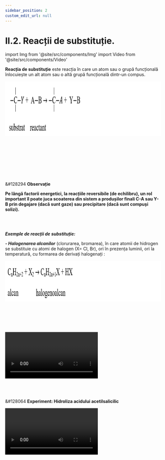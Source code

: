 ```yaml
---
sidebar_position: 2
custom_edit_url: null
---
```


# II.2. Reacții de substituție.


import Img from '@site/src/components/Img'
import Video from '@site/src/components/Video'


<div class="alert alert--primary" role="alert">

**Reacția de substituție** este reacția în care un atom sau o grupă funcțională înlocuiește un alt atom sau o altă grupă funcțională dintr-un compus.


<Img className="img-responsive4" src="chimie/clasa11/capitolul2/II-2-reactii-de-substitutie-poza1-schema-generala-a-reactiei-de-substitutie.png" width="1000" height="176" lazy={false} />

<br></br>
<br></br>




</div>



<br></br>

<div class="alert alert--secondary" role="alert">

&#128294 **Observație**

**Pe lângă factorii energetici, la reacțiile reversibile (de echilibru), un rol important îl poate juca scoaterea din sistem a produșilor finali C-A sau Y-B prin degajare (dacă sunt gaze) sau precipitare (dacă sunt compuși solizi).** 



</div>




<br></br>


<div class="alert alert--primary" role="alert">


***Exemple de reacții de substituție:***

***- Halogenarea alcanilor*** (clorurarea, bromarea), în care atomii de hidrogen se substituie cu atomi de halogen (X= Cl, Br), ori în prezența luminii, ori la temperatură, cu formarea de derivați halogenați :



<Img className="img-responsive4" src="chimie/clasa11/capitolul2/II-2-reactii-de-substitutie-poza2-schema-generala-a-reactiei-de-halogenare-a-alcanilor.png" width="1000" height="131" lazy={false} />

<br></br>
<br></br>


<Video src="https://www.youtube.com/embed/xjclJsWImX0" lazy={false} />



<br></br>
<br></br>

<br></br>


***- Reacția acidului acetic cu carbonații, oxizii sau hidroxizii metalici :***

Reacția acidului acetic cu carbonatul de sodiu are loc cu formarea de acetat de sodiu și acid carbonic. Acidul carbonic este instabil și se descompune în apă și dioxid de carbon.

**2CH<sub>3</sub>COOH + Na<sub>2</sub>CO<sub>3</sub> → 2CH<sub>3</sub>COONa + H<sub>2</sub>O + CO<sub>2</sub> ↑**


<Video src="https://www.youtube.com/embed/rZpxz_0Yppo" lazy={false} />

<br></br>
<br></br>

<br></br>


***- Reacția de esterificare (reacția acizilor carboxilici cu alcooli):***


<Img className="img-responsive4" src="chimie/clasa11/capitolul2/II-2-reactii-de-substitutie-poza3-reactia-de-esterificare-a-acidului-acetic-cu-alcool-etilic.png" width="1000" height="171" />

<br></br>
<br></br>




<Video src="https://www.youtube.com/embed/FMSmztpbSDY" />





</div>






<br></br>





<div class="alert alert--success" role="alert">

&#128064 **Experiment: Hidroliza acidului acetilsalicilic**



<Video src="https://www.youtube.com/embed/f3V7Jf4ZEl4" />





<br></br>

**Materiale necesare:**     
Pahar Berzelius, aspirină (acid acetilsalicilic), sol. de hidroxid de sodiu, soluție de acid sulfuric, soluție de clorură de fier III, spirtieră, trepied cu sită de azbest.

<br></br>


**Descrierea experimentului:**
- Dizolvă acidul acetilsalicilic în soluție de NaOH.
- Încălzește la fierbere 3 min. și răcește compoziția.
- Adaugă sol. de H<sub>2</sub>SO<sub>4</sub> până la apariția unui precipitat alb cristalin și degajarea unui miros de acid acetic.     
- Ce observi ?



<Img className="img-responsive4" src="chimie/clasa11/capitolul2/II-2-reactii-de-substitutie-poza4-experiment-hidroliza-acidului-acetil-salicilic-ecuatia-reactiei-chimice1.png" width="1000" height="264" />

<br></br>
<br></br>


- Pentru recunoașterea acidului salicilic, dizolvă precipitatul obținut în apă și încălzește până la o temperatură de 50 °C. Adaugă în această soluție câteva picături de FeCl<sub>3</sub>. 
- Ce observi ?


<Img className="img-responsive4" src="chimie/clasa11/capitolul2/II-2-reactii-de-substitutie-poza5-experiment-hidroliza-acidului-acetil-salicilic-ecuatia-reactiei-chimice2.png" width="1000" height="308" />


<br></br>
<br></br>


**Concluzia experimentului:**

**În urma hidrolizei, în mediu bazic (saponificare), a acidului acetilsalicilic (o reacție de substituție) se obține acidul salicilic. Colorația violetă a acidului salicilic cu FeCl<sub>3</sub> este datorată reacției grupei hidroxil fenolice din acidul salicilic rezultat.**






</div>

